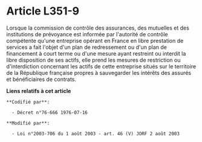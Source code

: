 # Article L351-9

Lorsque la commission de contrôle des assurances, des mutuelles et des institutions de prévoyance est informée par l'autorité
de contrôle compétente qu'une entreprise opérant en France en libre prestation de services a fait l'objet d'un plan de
redressement ou d'un plan de financement à court terme ou d'une mesure ayant restreint ou interdit la libre disposition de
ses actifs, elle prend les mesures de restriction ou d'interdiction concernant les actifs de cette entreprise situés sur le
territoire de la République française propres à sauvegarder les intérêts des assurés et bénéficiaires de contrats.

**Liens relatifs à cet article**

	**Codifié par**:

	  - Décret n°76-666 1976-07-16

	**Modifié par**:

	  - Loi n°2003-706 du 1 août 2003 - art. 46 (V) JORF 2 août 2003
